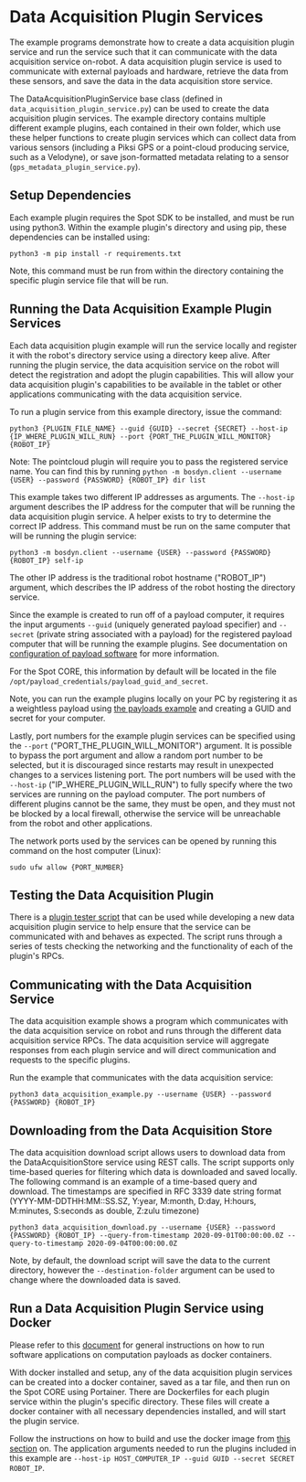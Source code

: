<!--
Copyright (c) 2021 Boston Dynamics, Inc.  All rights reserved.

Downloading, reproducing, distributing or otherwise using the SDK Software
is subject to the terms and conditions of the Boston Dynamics Software
Development Kit License (20191101-BDSDK-SL).
-->

# Data Acquisition Plugin Services

The example programs demonstrate how to create a data acquisition plugin service and run the service such that it can communicate with the data acquisition service on-robot. A data acquisition plugin service is used to communicate with external payloads and hardware, retrieve the data from these sensors, and save the data in the data acquisition store service.

The DataAcquisitionPluginService base class (defined in `data_acquisition_plugin_service.py`) can be used to create the data acquisition plugin services. The example directory contains multiple different example plugins, each contained in their own folder, which use these helper functions to create plugin services which can collect data from various sensors (including a Piksi GPS or a point-cloud producing service, such as a Velodyne), or save json-formatted metadata relating to a sensor (`gps_metadata_plugin_service.py`).

## Setup Dependencies
Each example plugin requires the Spot SDK to be installed, and must be run using python3. Within the example plugin's directory and using pip, these dependencies can be installed using:

```
python3 -m pip install -r requirements.txt
```

Note, this command must be run from within the directory containing the specific plugin service file that will be run.

## Running the Data Acquisition Example Plugin Services

Each data acquisition plugin example will run the service locally and register it with the robot's directory service using a directory keep alive. After running the plugin service, the data acquisition service on the robot will detect the registration and adopt the plugin capabilities. This will allow your data acquisition plugin's capabilities to be available in the tablet or other applications communicating with the data acquisition service.

To run a plugin service from this example directory, issue the command:

```
python3 {PLUGIN_FILE_NAME} --guid {GUID} --secret {SECRET} --host-ip {IP_WHERE_PLUGIN_WILL_RUN} --port {PORT_THE_PLUGIN_WILL_MONITOR} {ROBOT_IP}
```
Note: The pointcloud plugin will require you to pass the registered service name. You can find this by running `python -m bosdyn.client --username {USER} --password {PASSWORD} {ROBOT_IP} dir list`

This example takes two different IP addresses as arguments. The `--host-ip` argument describes the IP address for the computer that will be running the data acquisition plugin service. A helper exists to try to determine the correct IP address. This command must be run on the same computer that will be running the plugin service:
```
python3 -m bosdyn.client --username {USER} --password {PASSWORD} {ROBOT_IP} self-ip
```
The other IP address is the traditional robot hostname ("ROBOT_IP") argument, which describes the IP address of the robot hosting the directory service.

Since the example is created to run off of a payload computer, it requires the input arguments `--guid` (uniquely generated payload specifier) and `--secret` (private string associated with a payload) for the registered payload computer that will be running the example plugins. See documentation on [configuration of payload software](../../../docs/payload/configuring_payload_software.md#Configuring-and-authorizing-payloads) for more information.

For the Spot CORE, this information by default will be located in the file `/opt/payload_credentials/payload_guid_and_secret`.

Note, you can run the example plugins locally on your PC by registering it as a weightless payload using [the payloads example](../payloads/README.md) and creating a GUID and secret for your computer.

Lastly, port numbers for the example plugin services can be specified using the `--port` ("PORT_THE_PLUGIN_WILL_MONITOR") argument. It is possible to bypass the port argument and allow a random port number to be selected, but it is discouraged since restarts may result in unexpected changes to a services listening port. The port numbers will be used with the `--host-ip` ("IP_WHERE_PLUGIN_WILL_RUN") to fully specify where the two services are running on the payload computer. The port numbers of different plugins cannot be the same, they must be open, and they must not be blocked by a local firewall, otherwise the service will be unreachable from the robot and other applications.

The network ports used by the services can be opened by running this command on the host computer (Linux):
```
sudo ufw allow {PORT_NUMBER}
```

## Testing the Data Acquisition Plugin

There is a [plugin tester script](../tester_programs/README.md) that can be used while developing a new data acquisition plugin service to help ensure that the service can be communicated with and behaves as expected. The script runs through a series of tests checking the networking and the functionality of each of the plugin's RPCs.

## Communicating with the Data Acquisition Service

The data acquisition example shows a program which communicates with the data acquisition service on robot and runs through the different data acquisition service RPCs. The data acquisition service will aggregate responses from each plugin service and will direct communication and requests to the specific plugins.

Run the example that communicates with the data acquisition service:
```
python3 data_acquisition_example.py --username {USER} --password {PASSWORD} {ROBOT_IP}
```

## Downloading from the Data Acquisition Store

The data acquisition download script allows users to download data from the DataAcquisitionStore service using REST calls. The script supports only time-based queries for filtering which data is downloaded and saved locally. The following command is an example of a time-based query and download. The timestamps are specified in RFC 3339 date string format (YYYY-MM-DDTHH:MM::SS.SZ, Y:year, M:month, D:day, H:hours, M:minutes, S:seconds as double, Z:zulu timezone)
```
python3 data_acquisition_download.py --username {USER} --password {PASSWORD} {ROBOT_IP} --query-from-timestamp 2020-09-01T00:00:00.0Z --query-to-timestamp 2020-09-04T00:00:00.0Z
```

Note, by default, the download script will save the data to the current directory, however the `--destination-folder` argument can be used to change where the downloaded data is saved.

## Run a Data Acquisition Plugin Service using Docker
Please refer to this [document](../../../docs/payload/docker_containers.md) for general instructions on how to run software applications on computation payloads as docker containers.

With docker installed and setup, any of the data acquisition plugin services can be created into a docker container, saved as a tar file, and then run on the Spot CORE using Portainer. There are Dockerfiles for each plugin service within the plugin's specific directory. These files will create a docker container with all necessary dependencies installed, and will start the plugin service.

Follow the instructions on how to build and use the docker image from [this section](../../../docs/payload/docker_containers.md#build-docker-images) on. The application arguments needed to run the plugins included in this example are `--host-ip HOST_COMPUTER_IP --guid GUID --secret SECRET ROBOT_IP`.